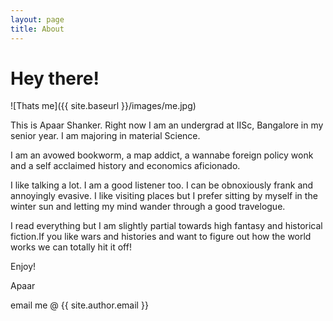 ```yaml
---
layout: page
title: About
---
```


# Hey there!

![Thats me]({{ site.baseurl }}/images/me.jpg)

This is Apaar Shanker. Right now I am an undergrad at IISc,
Bangalore in my senior year. I am majoring in material Science.

I am an avowed bookworm, a map addict, a wannabe foreign policy
wonk and a self acclaimed history and economics aficionado.

I like talking a lot. I am a good listener too. I can be obnoxiously frank and
annoyingly evasive. I like visiting places but I prefer
sitting by myself in the winter sun and letting my mind wander
through a good travelogue.

I read everything but I am slightly partial towards high fantasy
and historical fiction.If you like wars and histories and want to
figure out how the world works we can totally hit it off!

Enjoy!

Apaar

email me @ {{ site.author.email }}
